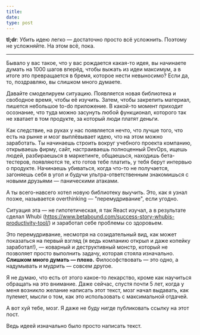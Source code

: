 ```yaml
---
title:
date:
type: post
---
```


**tl;dr**: Убить идею легко — достаточно просто всё усложнить. Поэтому не
усложняйте. На этом всё, пока.

------

Бывало у вас такое, что у вас рождается какая-то идея, вы начинаете думать на
1000 шагов вперёд, чтобы выжать из идеи максимум, а в итоге это превращается в
бремя, которое нести невыносимо? Если да, то, поздравляю, вы слишком много
думаете.

Давайте смоделируем ситуацию. Появляется новая библиотека и свободное время,
чтобы её изучить. Затем, чтобы закрепить материал, пишется небольшое to-do
приложение. В какой-то момент приходит осознание, что туда можно засунуть любой
функционал, которого так не хватает в том продукте, за который люди платят
деньги.

Как следствие, на руках у нас появляется нечто, что лучше того, что есть на
рынке и мозг выплёвывает идею, что на этом можно заработать. Ты начинаешь
строить вокруг учебного проекта компанию, открываешь фирму, сайт, настраиваешь
полноценный DevOps, ищешь людей, разбираешься в маркетинге, общаешься, находишь
бета-тестеров, появляются те, кто готов тебе платить, у тебя берут интервью о
продукте. Начинаешь убиваться, когда что-то не получается, загоняешь себя в
угол и будучи ультра-ответственным знакомишься с новыми друзьями — паническими
атаками.

А ты всего-навсего хотел новую библиотеку выучить. Это, как я узнал позже,
называется overthinking — "перемудривание", если угодно.

Ситуация эта — не гипотетическая, я так React изучал, а в результате сделал
Whubi (<https://www.betabound.com/success-story-whubis-productivity-tool/>) и
заработал себе проблемы со здоровьем.

Это перемудривание, несмотря на созидательный вид, как может показаться на
первый взгляд (я ведь компанию открыл и даже копейку заработал!), — коварный и
деструктивный монстр, который не позволяет просто выполнить задачу, которая
стояла изначально. **Слишком много думать — плохо.** Философствовать — это
одно, а надумывать и мудрить — совсем другое.

Я не думаю, что есть от этого какое-то лекарство, кроме как научиться обращать
на это внимание. Даже сейчас, спустя почти 5 лет, когда у меня возникло желание
написать этот текст, мозг начал выдавать, как пулемет, мысли о том, как это
использовать с максимальной отдачей.

А вот хуй тебе, мозг. Я даже не буду нигде публиковать ссылку на этот пост.

Ведь идеей изначально было просто написать текст.
